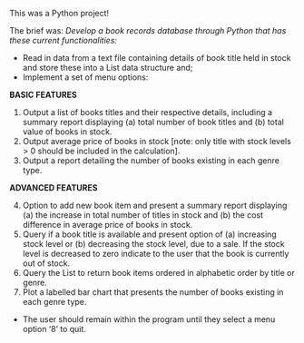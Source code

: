 This was a Python project!

The brief was: _Develop a book records database through Python that has these current functionalities:_

-	Read in data from a text file containing details of book title held in stock and store these into a List data structure and;
-	Implement a set of menu options:


**BASIC FEATURES**
1.	Output a list of books titles and their respective details, including a summary report displaying (a) total number of book titles and (b) total value of books in stock.
2.	Output average price of books in stock [note: only title with stock levels > 0 should be included in the calculation].
3.	Output a report detailing the number of books existing in each genre type.

**ADVANCED FEATURES**

4.	Option to add new book item and present a summary report displaying (a) the increase in total number of titles in stock and (b) the cost difference in average price of books in stock. 
5.	Query if a book title is available and present option of (a) increasing stock level or (b) decreasing the stock level, due to a sale. If the stock level is decreased to zero indicate to the user that the book is currently out of stock. 
6.	Query the List to return book items ordered in alphabetic order by title or genre.
7.	Plot a labelled bar chart that presents the number of books existing in each genre type.

- The user should remain within the program until they select a menu option ‘8’ to quit.


